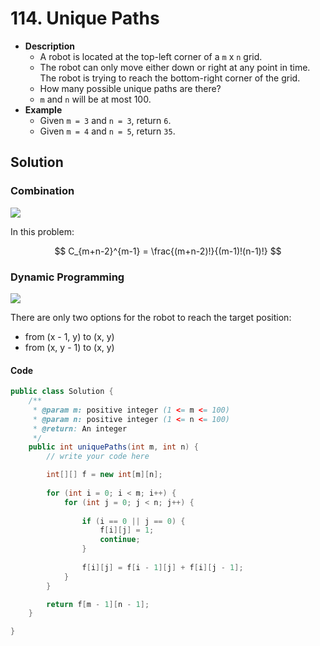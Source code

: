 # 114. Unique Paths

- **Description**
    - A robot is located at the top-left corner of a `m` x `n` grid.
    - The robot can only move either down or right at any point in time. The robot is trying to reach the bottom-right corner of the grid.
    - How many possible unique paths are there?
    - `m` and `n` will be at most 100.
- **Example**
    - Given `m = 3` and `n = 3`, return `6`.
    - Given `m = 4` and `n = 5`, return `35`.



## Solution

### Combination

![](http://mathworld.wolfram.com/images/equations/Combination/NumberedEquation1.gif)

In this problem:

$$ C_{m+n-2}^{m-1} = \frac{(m+n-2)!}{(m-1)!(n-1)!} $$



### Dynamic Programming

![](http://2.bp.blogspot.com/-dz54gwDNkH4/U3y0an9k9jI/AAAAAAAAAsI/0OFqXLEKmxY/s1600/1111.png)


There are only two options for the robot to reach the target position:

- from (x - 1, y) to (x, y)
- from (x, y - 1) to (x, y)

#### Code

```java
public class Solution {
    /**
     * @param m: positive integer (1 <= m <= 100)
     * @param n: positive integer (1 <= n <= 100)
     * @return: An integer
     */
    public int uniquePaths(int m, int n) {
        // write your code here

        int[][] f = new int[m][n];
        
        for (int i = 0; i < m; i++) {
            for (int j = 0; j < n; j++) {
                
                if (i == 0 || j == 0) {
                    f[i][j] = 1;
                    continue;
                } 
                
                f[i][j] = f[i - 1][j] + f[i][j - 1];
            }
        }

        return f[m - 1][n - 1];
    }

}
```
